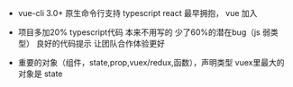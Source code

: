 - vue-cli 3.0+  原生命令行支持  typescript
  react 最早拥抱， vue 加入

- 项目多加20% typescript代码 本来不用写的
    少了60%的潜在bug（js 弱类型） 良好的代码提示 
    让团队合作体验更好

- 重要的对象（组件，state,prop,vuex/redux,函数），声明类型
    vuex里最大的对象是  state